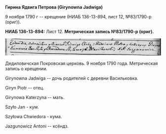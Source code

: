 **Гирина Ядвига Петрова (Girynowna Jadwiga)**

9 ноября 1790 г -- крещение (НИАБ 136-13-894, лист 12, №83/1790-р
(ориг)).

**НИАБ 136-13-894:** Лист 12. **Метрическая запись №83/1790-р (ориг).**

![](./media/dbd654157574add2fc4a3dd6f0b51e143ec7c7d7.png)

Дедиловичская Покровская церковь. 9 ноября 1790 года. Метрическая запись
о крещении.

Girynowna Jadwiga -- дочь родителей с деревни Васильковка.

Giryn Piotr -- отец.

Girynowa Katerzyna -- мать.

Szyło Jan - кум.

Szyłowa Chwiedora - кума.

Jazgunowicz Antoni -- ксёндз.
